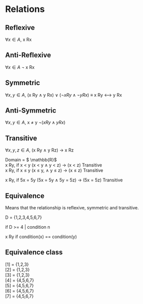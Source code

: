 # Relations  

## Reflexive 

$\forall x \in A$, x Rx  

## Anti-Reflexive  
$\forall x \in A$ $\neg$ x Rx  

## Symmetric  
$\forall x, y \in A$, (x Ry $\land$ y Rx) $\lor$ $(\neg x Ry \land \neg y Rx)$ $\equiv$ x Ry <--> y Rx  

## Anti-Symmetric  
$\forall x, y \in A$, x $\neq$ y  $\neg (x Ry \land y Rx)$  

## Transitive  
$\forall x, y, z \in A$, (x Ry $\land$ y Rz) -> x Rz  

Domain = $ \mathbb{R}$  
x Ry, if x < y  (x < y $\land$ y < z) -> (x < z)  Transitive  
x Ry, if x $\leq$ y (x $\leq$ y, $\land$ y $\leq$ z) -> (x $\leq$ z) Transitive  

x Ry, if 5x = 5y (5x = 5y $\land$ 5y = 5z) -> (5x = 5z) Transitive  

## Equivalence  
Means that the relationship is reflexive, symmetric and transitive.  

D = {1,2,3,4,5,6,7}  

if D >= 4 | condition n  

x Ry if condition(x) == condition(y)  

## Equivalence class  
[1] = {1,2,3}  
[2] = {1,2,3}  
[3] = {1,2,3}  
[4] = {4,5,6,7}  
[5] = {4,5,6,7}  
[6] = {4,5,6,7}  
[7] = {4,5,6,7}  
